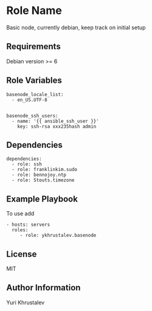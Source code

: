 Role Name
=========

Basic node, currently debian, keep track on initial setup

Requirements
------------

Debian version >= 6

Role Variables
--------------

    basenode_locale_list:
      - en_US.UTF-8


    basenode_ssh_users:
      - name: '{{ ansible_ssh_user }}'
        key: ssh-rsa xxx235hash admin

Dependencies
------------

    dependencies:
      - role: ssh
      - role: franklinkim.sudo
      - role: bennojoy.ntp
      - role: Stouts.timezone

Example Playbook
----------------

To use add

    - hosts: servers
      roles:
         - role: ykhrustalev.basenode

License
-------

MIT

Author Information
------------------

Yuri Khrustalev
